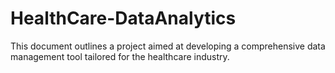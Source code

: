 # HealthCare-DataAnalytics
This document outlines a project aimed at developing a comprehensive data management tool tailored for the healthcare industry. 
